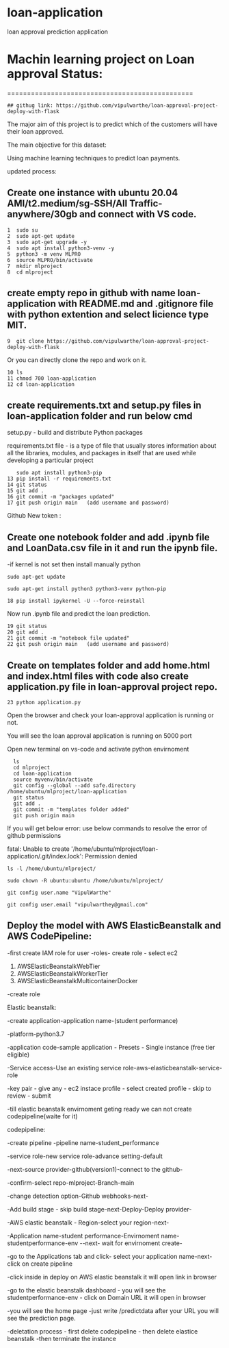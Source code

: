 # loan-application
loan approval prediction application

# Machin learning project on Loan approval Status:
===============================================

    ## githug link: https://github.com/vipulwarthe/loan-approval-project-deploy-with-flask


The major aim of this project is to predict which of the customers will have their loan approved.

The main objective for this dataset:

Using machine learning techniques to predict loan payments.

updated process:

## Create one instance with ubuntu 20.04 AMI/t2.medium/sg-SSH/All Traffic-anywhere/30gb and connect with VS code.

    1  sudo su
    2  sudo apt-get update
    3  sudo apt-get upgrade -y   
    4  sudo apt install python3-venv -y
    5  python3 -m venv MLPRO
    6  source MLPRO/bin/activate  
    7  mkdir mlproject
    8  cd mlproject 

## create empty repo in github with name loan-application with README.md and .gitignore file with python extention and select licience type MIT. 
     
    9  git clone https://github.com/vipulwarthe/loan-approval-project-deploy-with-flask 
 
Or you can directly clone the repo and work on it.

    10 ls
    11 chmod 700 loan-application
    12 cd loan-application

## create requirements.txt and setup.py files in loan-application folder and run below cmd

setup.py - build and distribute Python packages

requirements.txt file - is a type of file that usually stores information about all the libraries, modules, and packages in itself that are used while developing a particular project
       
       sudo apt install python3-pip
    13 pip install -r requirements.txt
    14 git status
    15 git add .
    16 git commit -m "packages updated"
    17 git push origin main   (add username and password)
 
Github New token : 

## Create one notebook folder and add .ipynb file and LoanData.csv file in it and run the ipynb file.

-if kernel is not set then install manually python 

    sudo apt-get update

    sudo apt-get install python3 python3-venv python-pip

    18 pip install ipykernel -U --force-reinstall

Now run .ipynb file and predict the loan prediction.
    
    19 git status
    20 git add .
    21 git commit -m "notebook file updated"
    22 git push origin main   (add username and password)

## Create on templates folder and add home.html and index.html files with code also create application.py file in loan-approval project repo.

    23 python application.py

Open the browser and check your loan-approval application is running or not.

You will see the loan approval application is running on 5000 port

Open new terminal on vs-code and activate python envirnoment

      ls
      cd mlproject
      cd loan-application
      source myvenv/bin/activate
      git config --global --add safe.directory /home/ubuntu/mlproject/loan-application
      git status
      git add .
      git commit -m "templates folder added"
      git push origin main

If you will get below error: use below commands to resolve the error of github permissions

fatal: Unable to create '/home/ubuntu/mlproject/loan-application/.git/index.lock': Permission denied

    ls -l /home/ubuntu/mlproject/

    sudo chown -R ubuntu:ubuntu /home/ubuntu/mlproject/

    git config user.name "VipulWarthe"

    git config user.email "vipulwarthey@gmail.com"

## Deploy the model with AWS ElasticBeanstalk and AWS CodePipeline:

-first create IAM role for user -roles- create role - select ec2 

1) AWSElasticBeanstalkWebTier 
2) AWSElasticBeanstalkWorkerTier 
3) AWSElasticBeanstalkMulticontainerDocker

-create role

Elastic beanstalk: 

-create application-application name-(student performance)

-platform-python3.7

-application code-sample application - Presets - Single instance (free tier eligible)

-Service access-Use an existing service role-aws-elasticbeanstalk-service-role

-key pair - give any - ec2 instace profile - select created profile - skip to review - submit

-till elastic beanstalk envirnoment geting ready we can not create codepipeline(waite for it)

codepipeline:

-create pipeline -pipeline name-student_performance

-service role-new service role-advance setting-default

-next-source provider-github(version1)-connect to the github-

-confirm-select repo-mlproject-Branch-main

-change detection option-Github webhooks-next-

-Add build stage - skip build stage-next-Deploy-Deploy provider-

-AWS elastic beanstalk - Region-select your region-next-

-Application name-student performance-Envirnoment name- studentperformance-env --next- wait for envirnoment create-

-go to the Applications tab and click- select your application name-next-click on create pipeline

-click inside in deploy on AWS elastic beanstalk it will open link in browser

-go to the elastic beanstalk dashboard - you will see the studentperformance-env - click on Domain URL it will open in browser

-you will see the home page -just write /predictdata after your URL you will see the prediction page.


-deletation process - first delete codepipeline - then delete elastice beanstalk -then terminate the instance

